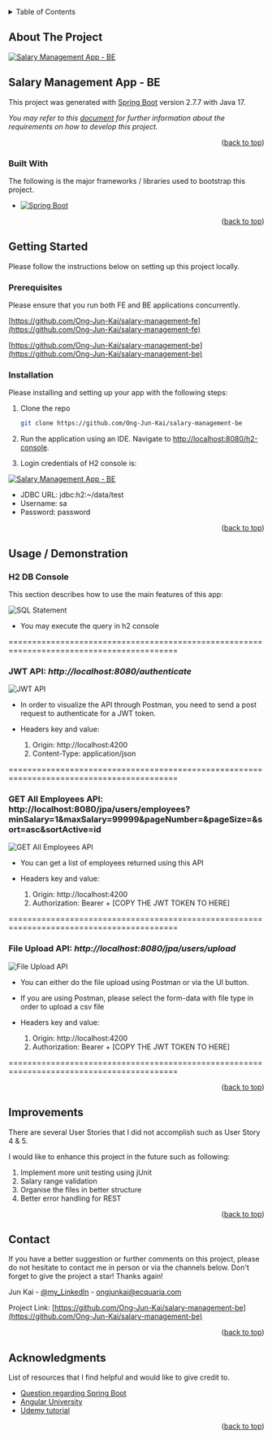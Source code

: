 <a name="readme-top"></a>

<!-- TABLE OF CONTENTS -->
<details>
  <summary>Table of Contents</summary>
  <ol>
    <li>
      <a href="#about-the-project">About The Project</a>
      <ul>
        <li><a href="#built-with">Built With</a></li>
      </ul>
    </li>
    <li>
      <a href="#getting-started">Getting Started</a>
      <ul>
        <li><a href="#prerequisites">Prerequisites</a></li>
        <li><a href="#installation">Installation</a></li>
      </ul>
    </li>
    <li><a href="#usage">Usage and Demonstration</a></li>
    <li><a href="#improvements">Improvements</a></li>
    <li><a href="#license">License</a></li>
    <li><a href="#contact">Contact</a></li>
    <li><a href="#acknowledgments">Acknowledgments</a></li>
  </ol>
</details>



<!-- ABOUT THE PROJECT -->

## About The Project

[![Salary Management App - BE][product-screenshot]](http://localhost:8080/h2-console)

## Salary Management App - BE

This project was generated with [Spring Boot](https://start.spring.io/) version 2.7.7 with Java 17.

_You may refer to this [document](src/assets/GDS%20SWE%20Challenge.pdf) for further information about the requirements
on
how to develop this project._


<p align="right">(<a href="#readme-top">back to top</a>)</p>

### Built With

The following is the major frameworks / libraries used to bootstrap this project.

* [![Spring Boot][Spring-boot-img]][spring-boot-url]

<p align="right">(<a href="#readme-top">back to top</a>)</p>



<!-- GETTING STARTED -->

## Getting Started

Please follow the instructions below on setting up this project locally.

### Prerequisites

Please ensure that you run both FE and BE applications concurrently.

[https://github.com/Ong-Jun-Kai/salary-management-fe](https://github.com/Ong-Jun-Kai/salary-management-fe)

[https://github.com/Ong-Jun-Kai/salary-management-be](https://github.com/Ong-Jun-Kai/salary-management-be)

### Installation

Please installing and setting up your app with the following steps:

1. Clone the repo
   ```sh
   git clone https://github.com/Ong-Jun-Kai/salary-management-be

   ```

2. Run the application using an IDE. Navigate to [http://localhost:8080/h2-console](http://localhost:8080/h2-console).


3. Login credentials of H2 console is:

[![Salary Management App - BE][h2-login]](http://localhost:8080/h2-console)

* JDBC URL: jdbc:h2:~/data/test
* Username: sa
* Password: password

<p align="right">(<a href="#readme-top">back to top</a>)</p>



<!-- USAGE EXAMPLES -->

## Usage / Demonstration

### H2 DB Console

This section describes how to use the main features of this app:

![SQL Statement][sql-statement-img]

* You may execute the query in h2 console

==========================================================================================

### JWT API: _http://localhost:8080/authenticate_

![JWT API][api-jwt-img]

* In order to visualize the API through Postman, you need to send a post request to authenticate for a JWT token.
* Headers key and value:

  1. Origin: http://localhost:4200
  2. Content-Type: application/json

==========================================================================================

### GET All Employees API: http://localhost:8080/jpa/users/employees?minSalary=1&maxSalary=99999&pageNumber=&pageSize=&sort=asc&sortActive=id

![GET All Employees API][get-all-employees-api-img]

* You can get a list of employees returned using this API
* Headers key and value:

  1. Origin: http://localhost:4200
  2. Authorization: Bearer + [COPY THE JWT TOKEN TO HERE]
  
==========================================================================================

### File Upload API: _http://localhost:8080/jpa/users/upload_

![File Upload API][file-upload-api-img]

* You can either do the file upload using Postman or via the UI button.
* If you are using Postman, please select the form-data with file type in order to upload a csv file 
* Headers key and value:

    1. Origin: http://localhost:4200
    2. Authorization: Bearer + [COPY THE JWT TOKEN TO HERE]

==========================================================================================


<p align="right">(<a href="#readme-top">back to top</a>)</p>

<!-- IMPROVEMENTS -->

## Improvements

There are several User Stories that I did not accomplish such as User Story 4 & 5.

I would like to enhance this project in the future such as following:

1. Implement more unit testing using jUnit
2. Salary range validation
3. Organise the files in better structure
4. Better error handling for REST

<p align="right">(<a href="#readme-top">back to top</a>)</p>



<!-- CONTACT -->

## Contact

If you have a better suggestion or further comments on this project, please do not hesitate to contact me in person or
via the channels below.
Don't forget to give the project a star! Thanks again!

Jun Kai - [@my_LinkedIn](https://www.linkedin.com/in/jun-kai-ong-1b222518b) - ongjunkai@ecquaria.com

Project Link: [https://github.com/Ong-Jun-Kai/salary-management-be](https://github.com/Ong-Jun-Kai/salary-management-be)

<p align="right">(<a href="#readme-top">back to top</a>)</p>



<!-- ACKNOWLEDGMENTS -->

## Acknowledgments

List of resources that I find helpful and would like to give credit to.

* [Question regarding Spring Boot](https://www.baeldung.com/)
* [Angular University](https://blog.angular-university.io/angular-file-upload/)
* [Udemy tutorial](https://ecquaria.udemy.com/course/full-stack-application-development-with-spring-boot-and-angular/learn/lecture/12537586#overview)

<p align="right">(<a href="#readme-top">back to top</a>)</p>



<!-- MARKDOWN LINKS & IMAGES -->
<!-- https://www.markdownguide.org/basic-syntax/#reference-style-links -->

[contributors-shield]: https://img.shields.io/github/contributors/othneildrew/Best-README-Template.svg?style=for-the-badge

[contributors-url]: https://github.com/othneildrew/Best-README-Template/graphs/contributors

[forks-shield]: https://img.shields.io/github/forks/othneildrew/Best-README-Template.svg?style=for-the-badge

[forks-url]: https://github.com/othneildrew/Best-README-Template/network/members

[stars-shield]: https://img.shields.io/github/stars/othneildrew/Best-README-Template.svg?style=for-the-badge

[stars-url]: https://github.com/othneildrew/Best-README-Template/stargazers

[issues-shield]: https://img.shields.io/github/issues/othneildrew/Best-README-Template.svg?style=for-the-badge

[issues-url]: https://github.com/othneildrew/Best-README-Template/issues

[license-shield]: https://img.shields.io/github/license/othneildrew/Best-README-Template.svg?style=for-the-badge

[license-url]: https://github.com/othneildrew/Best-README-Template/blob/master/LICENSE.txt

[linkedin-shield]: https://img.shields.io/badge/-LinkedIn-black.svg?style=for-the-badge&logo=linkedin&colorB=555

[linkedin-url]: https://linkedin.com/in/othneildrew

[product-screenshot]: src/main/resources/images/h2Console.png

[h2-login]: src/main/resources/images/h2Login.png

[Next.js]: https://img.shields.io/badge/next.js-000000?style=for-the-badge&logo=nextdotjs&logoColor=white

[Next-url]: https://nextjs.org/

[React.js]: https://img.shields.io/badge/React-20232A?style=for-the-badge&logo=react&logoColor=61DAFB

[React-url]: https://reactjs.org/

[Vue.js]: https://img.shields.io/badge/Vue.js-35495E?style=for-the-badge&logo=vuedotjs&logoColor=4FC08D

[Vue-url]: https://vuejs.org/

[Spring-boot-img]: src/main/resources/images/spring-boot.png

[spring-boot-url]: https://spring.io/projects/spring-boot

[Angular.io]: https://img.shields.io/badge/Angular-DD0031?style=for-the-badge&logo=angular&logoColor=white

[Angular-url]: https://angular.io/

[Svelte.dev]: https://img.shields.io/badge/Svelte-4A4A55?style=for-the-badge&logo=svelte&logoColor=FF3E00

[Svelte-url]: https://svelte.dev/

[Laravel.com]: https://img.shields.io/badge/Laravel-FF2D20?style=for-the-badge&logo=laravel&logoColor=white

[Laravel-url]: https://laravel.com

[Bootstrap.com]: https://img.shields.io/badge/Bootstrap-563D7C?style=for-the-badge&logo=bootstrap&logoColor=white

[Bootstrap-url]: https://getbootstrap.com

[JQuery.com]: https://img.shields.io/badge/jQuery-0769AD?style=for-the-badge&logo=jquery&logoColor=white

[JQuery-url]: https://jquery.com

[sql-statement-img]: src/main/resources/images/sqlStatement.png

[api-jwt-img]: src/main/resources/images/api-JWT.png

[get-all-employees-api-img]: src/main/resources/images/get-all-employees-api.png

[file-upload-api-img]: src/main/resources/images/fileUpload-api.png
